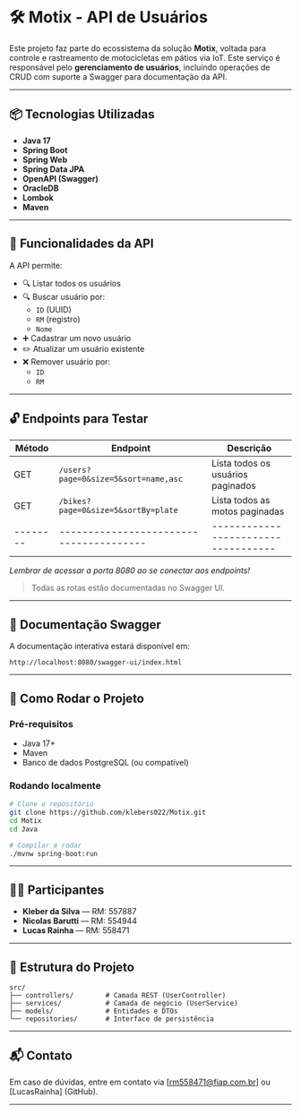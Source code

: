 
# 🛠️ Motix - API de Usuários

Este projeto faz parte do ecossistema da solução **Motix**, voltada para controle e rastreamento de motocicletas em pátios via IoT. Este serviço é responsável pelo **gerenciamento de usuários**, incluindo operações de CRUD com suporte a Swagger para documentação da API.

---

## 📦 Tecnologias Utilizadas

- **Java 17**
- **Spring Boot**
- **Spring Web**
- **Spring Data JPA**
- **OpenAPI (Swagger)**
- **OracleDB**
- **Lombok**
- **Maven**

---

## 🔁 Funcionalidades da API

A API permite:

- 🔍 Listar todos os usuários
- 🔍 Buscar usuário por:
  - `ID` (UUID)
  - `RM` (registro)
  - `Nome`
- ➕ Cadastrar um novo usuário
- ✏️ Atualizar um usuário existente
- ❌ Remover usuário por:
  - `ID`
  - `RM`

---

## 🔓 Endpoints para Testar

| Método | Endpoint                                | Descrição                         |
|--------|-----------------------------------------|-----------------------------------|
| GET    | `/users?page=0&size=5&sort=name,asc`    | Lista todos os usuários paginados |
| GET    | `/bikes?page=0&size=5&sortBy=plate`     | Lista todos as motos paginadas    |
|--------| --------------------------------------- |-----------------------------------|

*Lembrar de acessar a porta 8080 ao se conectar aos endpoints!*


> Todas as rotas estão documentadas no Swagger UI.

---

## 📄 Documentação Swagger

A documentação interativa estará disponível em:

```
http://localhost:8080/swagger-ui/index.html
```

---

## 🚀 Como Rodar o Projeto

### Pré-requisitos

- Java 17+
- Maven
- Banco de dados PostgreSQL (ou compatível)

### Rodando localmente

```bash
# Clone o repositório
git clone https://github.com/klebers022/Motix.git
cd Motix
cd Java

# Compilar e rodar
./mvnw spring-boot:run
```

---

## 🧑‍💻 Participantes

- **Kleber da Silva** — RM: 557887
- **Nicolas Barutti** — RM: 554944
- **Lucas Rainha** — RM: 558471

---

## 📁 Estrutura do Projeto

```
src/
├── controllers/        # Camada REST (UserController)
├── services/           # Camada de negócio (UserService)
├── models/             # Entidades e DTOs
└── repositories/       # Interface de persistência
```

---

## 📬 Contato

Em caso de dúvidas, entre em contato via [rm558471@fiap.com.br] ou [LucasRainha] (GitHub).

---
